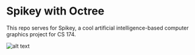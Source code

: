 # Spikey with Octree

This repo serves for Spikey, a cool artificial intelligence-based computer graphics project for CS 174.

![alt text](
        Spikey/spikey.gif
      )
